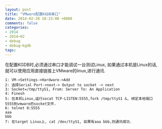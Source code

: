 ```yaml
---
layout: post
title: "VMware配置KGDB串口"
date: 2014-02-28 18:23:00 +0800
comments: false
categories:
- 2014
- 2014~02
- debug
- debug~kgdb
tags:
---
```

在配置KGDB时,必须通过串口才能调试一台测试Linux, 如果通过本机是Linux的话, 就可以使用应用直接链接上VMware的linux,进行通讯.
```
1: VM->Settings->Hardware->Add
2: 选择Serial Port->next-> Output to socket -> next
3: Socket=/tmp/ttyS1, From: Server To: An Application
4: Finesh
5: 在本机Linux,运行socat TCP-LISTEN:5555,fork /tmp/ttyS1 &, 绑定本地端口5555到vmware的socket文件.
6: telnet 0:5555
aaa
bbb
7: 在target Linux上, cat /dev/ttyS1, 如果有aaa bbb,则通讯成功.
```
